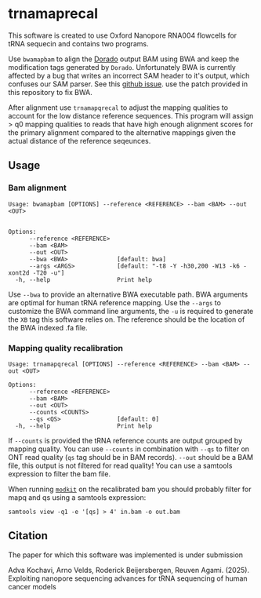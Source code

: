 # trnamaprecal

This software is created to use Oxford Nanopore RNA004 flowcells for tRNA sequecin and contains two programs.

Use `bwamapbam` to align the [Dorado](https://github.com/nanoporetech/dorado) output BAM using BWA and keep the modification tags generated by `Dorado`. Unfortunately BWA is currently affected by a bug that writes an incorrect SAM header to it's output, which confuses our SAM parser. See this [github issue](https://github.com/lh3/bwa/issues/442). use the patch provided in this repository to fix BWA.


After alignment use `trnamapqrecal` to adjust the mapping qualities to account for the low distance reference sequences. This program will assign > q0 mapping qualities to reads that have high enough alignment scores for the primary alignment compared to the alternative mappings given the actual distance of the reference seqeunces.


## Usage

### Bam alignment
```
Usage: bwamapbam [OPTIONS] --reference <REFERENCE> --bam <BAM> --out <OUT>


Options:
      --reference <REFERENCE>  
      --bam <BAM>              
      --out <OUT>              
      --bwa <BWA>              [default: bwa]
      --args <ARGS>            [default: "-t8 -Y -h30,200 -W13 -k6 -xont2d -T20 -u"]
  -h, --help                   Print help
```
Use `--bwa` to provide an alternative BWA executable path. BWA arguments are
optimal for human tRNA reference mapping. Use the `--args` to customize the BWA
command line arguments, the `-u` is required to generate the `XB` tag this
software relies on. The reference should be the location of the BWA indexed .fa
file.

### Mapping quality recalibration
```
Usage: trnamapqrecal [OPTIONS] --reference <REFERENCE> --bam <BAM> --out <OUT>

Options:
      --reference <REFERENCE>  
      --bam <BAM>              
      --out <OUT>              
      --counts <COUNTS>        
      --qs <QS>                [default: 0]
  -h, --help                   Print help
```
If `--counts` is provided the tRNA reference counts are output grouped by
mapping quality. You can use `--counts` in combination with `--qs` to filter on
ONT read quality (`qs` tag should be in BAM records). `--out` should be a BAM
file, this output is not filtered for read quality! You can use a samtools
expression to filter the bam file.

When running [`modkit`](https://github.com/nanoporetech/modkit) on the
recalibrated bam you should probably filter for mapq and qs using a samtools
expression:
```
samtools view -q1 -e '[qs] > 4' in.bam -o out.bam
```



## Citation

The paper for which this software was implemented is under submission

Adva Kochavi, Arno Velds, Roderick Beijersbergen, Reuven Agami. (2025).
Exploiting nanopore sequencing advances for tRNA sequencing of human cancer
models


